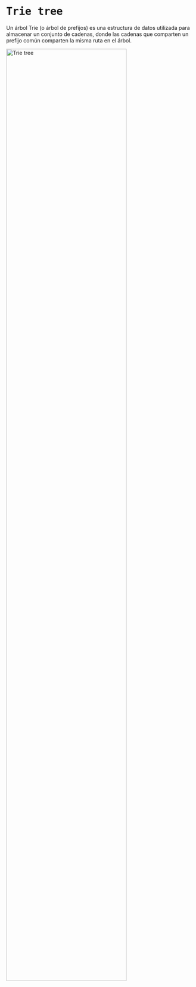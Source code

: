 # <samp>Trie tree</samp>
Un árbol Trie (o árbol de prefijos) es una estructura de datos utilizada para almacenar un conjunto de cadenas, donde las cadenas que comparten un prefijo común comparten la misma ruta en el árbol. 

<img src="https://upload.wikimedia.org/wikipedia/commons/thumb/b/be/Trie_example.svg/1200px-Trie_example.svg.png" alt="Trie tree" style="display: center; width: 80%;"/>
